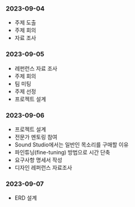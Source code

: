 ### 2023-09-04
- 주제 도출
- 주제 회의
- 자료 조사

### 2023-09-05
- 레펀런스 자료 조사
- 주제 회의
- 팀 미팅
- 주제 선정
- 프로젝트 설계

### 2023-09-06
- 프로젝트 설계
- 전문가 멘토링 참여
- Sound Studio에서는 일반인 목소리를 구매할 이유
- 파인튜닝(fine-tuning) 방법으로 시간 단축
- 요구사항 명세서 작성
- 디자인 레퍼런스 자료조사

### 2023-09-07
- ERD 설계
